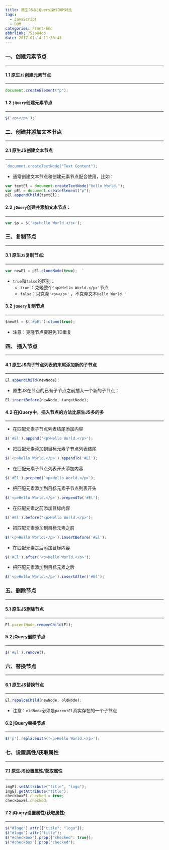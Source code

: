 ```yaml
---
title: 原生JS与jQuery操作DOM对比
tags:
  - JavaScript
  - DOM
categories: Front-End
abbrlink: 753b84db
date: 2017-01-14 11:30:43
---
```


### 一、创建元素节点
---

#### 1.1 原生`JS`创建元素节点
---

```javascript
document.createElement("p");
```

#### 1.2 `jQuery`创建元素节点
---
<!--more-->

```javascript
$('<p></p>');`
```

### 二、创建并添加文本节点
---

#### 2.1 原生JS创建文本节点
---

```javascript
`document.createTextNode("Text Content");
```

- 通常创建文本节点和创建元素节点配合使用，比如：

```javascript
var textEl = document.createTextNode("Hello World.");
var pEl = document.createElement("p");
pEl.appendChild(textEl);
```

#### 2.2 `jQuery`创建并添加文本节点：
---

```javascript
var $p = $('<p>Hello World.</p>');
```

### 三、复制节点
---

#### 3.1 原生`JS`复制节点: 
---

```javascript
var newEl = pEl.cloneNode(true);  `
```
- `true`和`false`的区别：
   - `true` ：克隆整个`'<p>Hello World.</p>'`节点
   - `false`：只克隆`'<p></p>'` ，不克隆文本`Hello World.'`


#### 3.2 `jQuery`复制节点
---

```javascript
$newEl = $('#pEl').clone(true);
```

- 注意：克隆节点要避免`ID重复

### 四、 插入节点
---

#### 4.1 原生JS向子节点列表的末尾添加新的子节点
---

```javascript
El.appendChild(newNode);
```

- 原生JS在节点的已有子节点之前插入一个新的子节点：

```javascript
El.insertBefore(newNode, targetNode);
```

#### 4.2 在jQuery中，插入节点的方法比原生JS多的多
---

- 在匹配元素子节点列表结尾添加内容

```javascript
$('#El').append('<p>Hello World.</p>');		     
```

- 把匹配元素添加到目标元素子节点列表结尾

```javascript
$('<p>Hello World.</p>').appendTo('#El');     	 
```
- 在匹配元素子节点列表开头添加内容

```javascript
$('#El').prepend('<p>Hello World.</p>');		 
```

- 把匹配元素添加到目标元素子节点列表开头

```javascript
$('<p>Hello World.</p>').prependTo('#El');     
```

- 在匹配元素之前添加目标内容

```javascript
$('#El').before('<p>Hello World.</p>');		     
```

-  把匹配元素添加到目标元素之前

```javascript
$('<p>Hello World.</p>').insertBefore('#El'); 	 
```

- 在匹配元素之后添加目标内容

```javascript
$('#El').after('<p>Hello World.</p>');		      
```

-  把匹配元素添加到目标元素之后

```javascript
$('<p>Hello World.</p>').insertAfter('#El');	  	 
```

### 五、删除节点
---

#### 5.1 原生JS删除节点
---

```javascript
El.parentNode.removeChild(El);
```

#### 5.2 jQuery删除节点
---

```javascript
$('#El').remove();
```

### 六、替换节点
---

#### 6.1 原生JS替换节点
---

```javascript
El.repalceChild(newNode, oldNode);
```

- 注意：`oldNode`必须是`parentEl`真实存在的一个子节点

#### 6.2 jQuery替换节点
---

```javascript
$('p').replaceWith('<p>Hello World.</p>');
```

### 七、设置属性/获取属性
---

#### 7.1 原生JS设置属性/获取属性
---

```javascript
imgEl.setAttribute("title", "logo");
imgEl.getAttribute("title");
checkboxEl.checked = true;
checkboxEl.checked;
```


#### 7.2 jQuery设置属性/获取属性:
---

```javascript
$("#logo").attr({"title": "logo"});
$("#logo").attr("title");
$("#checkbox").prop({"checked": true});
$("#checkbox").prop("checked");
```